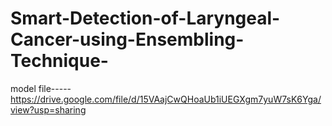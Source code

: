 # Smart-Detection-of-Laryngeal-Cancer-using-Ensembling-Technique-

model file-----https://drive.google.com/file/d/15VAajCwQHoaUb1iUEGXgm7yuW7sK6Yga/view?usp=sharing
